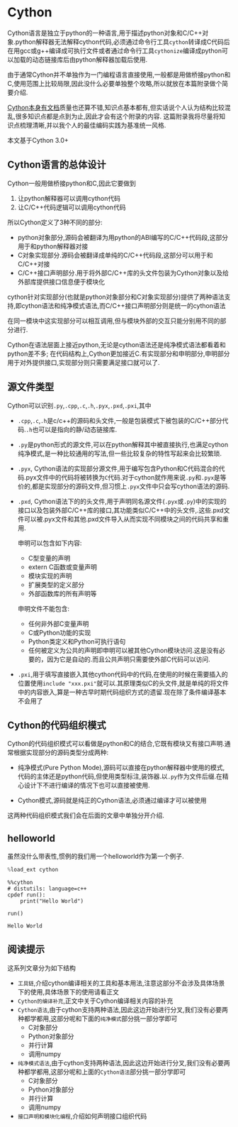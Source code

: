 # Cython

Cython语言是独立于python的一种语言,用于描述python对象和C/C++对象.python解释器无法解释cython代码,必须通过命令行工具`cython`转译成C代码后在用gcc或g++编译成可执行文件或者通过命令行工具`cythonize`编译成python可以加载的动态链接库后由python解释器加载后使用.

由于通常Cython并不单独作为一门编程语言直接使用,一般都是用做桥接python和C,使用范围上比较局限,因此没什么必要单独整个攻略,所以就放在本篇附录做个简要介绍.

[Cython本身有文档](http://docs.cython.org/en/latest/index.html)质量也还算不错,知识点基本都有,但实话说个人认为结构比较混乱,很多知识点都是点到为止,因此才会有这个附录的内容.
这篇附录我将尽量将知识点梳理清晰,并以我个人的最佳编码实践为基准统一风格.

本文基于Cython 3.0+

## Cython语言的总体设计

Cython一般用做桥接python和C,因此它要做到

1. 让python解释器可以调用cython代码
2. 让C/C++代码逻辑可以调用cython代码

所以Cython定义了3种不同的部分:

+ python对象部分,源码会被翻译为用python的ABI编写的C/C++代码段,这部分用于和python解释器对接
+ C对象实现部分.源码会被翻译成单纯的C/C++代码段,这部分可以用于和C/C++对接
+ C/C++接口声明部分.用于将外部C/C++库的头文件包装为Cython对象以及给外部库提供接口信息便于模块化

cython针对实现部分(也就是python对象部分和C对象实现部分)提供了两种语法支持,即cython语法和纯净模式语法,而C/C++接口声明部分则是统一的cython语法

在同一模块中这实现部分可以相互调用,但与模块外部的交互只能分别用不同的部分进行.

Cython在语法层面上接近python,无论是cython语法还是纯净模式语法都看着和python差不多;
在代码结构上,Cython更加接近C.有实现部分和申明部分,申明部分用于对外提供接口,实现部分则只需要满足接口就可以了.

## 源文件类型

Cython可以识别`.py`,`.cpp`,`.c`,`.h`,`.pyx`,`.pxd`,`.pxi`,其中

+ `.cpp`,`.c`,`.h`是c/c++的源码和头文件,一般是包装模式下被包装的C/C++部分代码.`.h`也可以是指向的静/动态链接库.
+ `.py`是python形式的源文件,可以在python解释其中被直接执行,也满足cython纯净模式,是一种比较通用的写法,但一些比较复杂的特性写起来会比较繁琐.
+ `.pyx`, Cython语法的实现部分源文件,用于编写包含Python和C代码混合的代码.pyx文件中的代码将被转换为`C`代码.对于cython就作用来说`.py`和`.pyx`是等价的,都是实现部分的源码文件,但习惯上`.pyx`文件中只会写cython语法的源码.
+ `.pxd`, Cython语法下的的头文件,用于声明同名源文件(`.pyx`或`.py`)中的实现的接口以及包装外部C/C++库的接口,其功能类似C/C++中的头文件,.这些.pxd文件可以被.pyx文件和其他.pxd文件导入从而实现不同模块之间的代码共享和重用.

    申明可以包含如下内容:
    
    + C型变量的声明
    + extern C函数或变量声明
    + 模块实现的声明
    + 扩展类型的定义部分
    + 外部函数库的所有声明等
    
    申明文件不能包含:
    
    + 任何非外部C变量声明
    + C或Python功能的实现
    + Python类定义和Python可执行语句
    + 任何被定义为公共的声明即申明可以被其他Cython模块访问.这是没有必要的，因为它是自动的.而且公共声明只需要使外部C代码可以访问.
    
+ `.pxi`,用于填写直接嵌入其他cython代码中的代码,在使用的时候在需要插入的位置使用`include "xxx.pxi"`就可以.其原理类似C的头文件,就是单纯的将文件中的内容嵌入,算是一种古早时期代码组织方式的遗留.现在除了条件编译基本不会用了

## Cython的代码组织模式

Cython的代码组织模式可以看做是python和C的结合,它既有模块又有接口声明.通常根据实现部分的源码类型分成两种:

+ 纯净模式(Pure Python Mode),源码可以直接在python解释器中使用的模式,代码的主体还是python代码,但使用类型标注,装饰器.以`.py`作为文件后缀.在精心设计下不进行编译的情况下也可以直接被使用.

+ Cython模式,源码就是纯正的Cython语法,必须通过编译才可以被使用

这两种代码组织模式我们会在后面的文章中单独分开介绍.

## helloworld

虽然没什么带表性,惯例的我们用一个helloworld作为第一个例子.


```python
%load_ext cython
```


```cython
%%cython
# distutils: language=c++
cpdef run():
    print("Hello World")

run()
```

    Hello World


## 阅读提示

这系列文章分为如下结构

+ `工具链`,介绍cython编译相关的工具和基本用法,注意这部分不会涉及具体场景下的使用,具体场景下的使用请看正文
+ `Cython的编译补充`,正文中关于Cython编译相关内容的补充
+ `Cython语法`,由于cython支持两种语法,因此这边开始进行分叉,我们没有必要两种都学都用,这部分呢和下面的`纯净模式`部分挑一部分学即可
    + C对象部分
    + Python对象部分
    + 并行计算
    + 调用numpy
+ `纯净模式语法`,由于cython支持两种语法,因此这边开始进行分叉,我们没有必要两种都学都用,这部分呢和上面的`Cython语法`部分挑一部分学即可
    + C对象部分
    + Python对象部分
    + 并行计算
    + 调用numpy
+ `接口声明和模块化编程`,介绍如何声明接口组织代码

